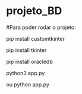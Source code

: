 # projeto_BD

#Para poder rodar o projeto:
<p>pip install customtkinter</p>
<p>pip install tkinter</p>
<p>pip install oracledb</p>
<p>python3 app.py</p>
<p>ou python app.py</p>
